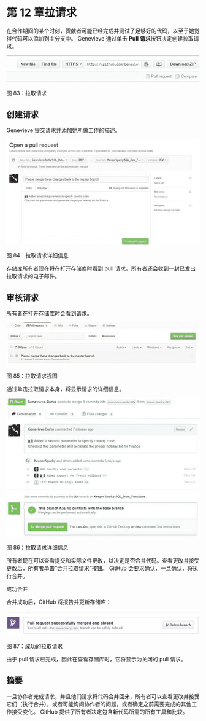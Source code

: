# 第 12 章拉请求

在合作期间的某个时刻，贡献者可能已经完成并测试了足够好的代码，以至于她觉得代码可以添加到主分支中。 Genevieve 通过单击 **Pull 请求**按钮决定创建拉取请求。

![](img/00087.jpeg)

图 83：拉取请求

## 创建请求

Genevieve 提交请求并添加她所做工作的描述。

![](img/00088.jpeg)

图 84：拉取请求详细信息

存储库所有者现在将在打开存储库时看到 pull 请求。所有者还会收到一封已发出拉取请求的电子邮件。

## 审核请求

所有者在打开存储库时会看到请求。

![](img/00089.jpeg)

图 85：拉取请求视图

通过单击拉取请求本身，将显示请求的详细信息。

![](img/00090.jpeg)

图 86：拉取请求详细信息

所有者现在可以查看提交和实际文件更改，以决定是否合并代码。查看更改并接受更改后，所有者单击“合并拉取请求”按钮。 GitHub 会要求确认，一旦确认，将执行合并。

成功合并

合并成功后，GitHub 将报告并更新存储库：

![](img/00091.jpeg)

图 87：成功的拉取请求

由于 pull 请求已完成，因此在查看存储库时，它将显示为关闭的 pull 请求。

## 摘要

一旦协作者完成请求，并且他们请求将代码合并回来，所有者可以查看更改并接受它们（执行合并），或者可能询问协作者的问题，或者确定之前需要完成的其他工作接受变化。 GitHub 提供了所有者决定包含新代码所需的所有工具和比较。